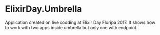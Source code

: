# ElixirDay.Umbrella

Application created on live codding at Elixir Day Floripa 2017. It shows how to work with two apps inside umbrella but only one with endpoint.
